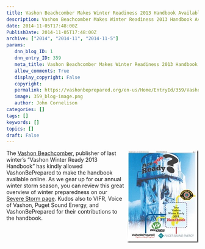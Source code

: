 ```yaml
---
title: Vashon Beachcomber Makes Winter Readiness 2013 Handbook Available
description: Vashon Beachcomber Makes Winter Readiness 2013 Handbook Available
date: 2014-11-05T17:48:00Z
PublishDate: 2014-11-05T17:48:00Z
archive: ["2014", "2014-11", "2014-11-5"]
params:
   dnn_blog_ID: 1
   dnn_entry_ID: 359
   meta_title: Vashon Beachcomber Makes Winter Readiness 2013 Handbook Available
   allow_comments: True
   display_copyright: False
   copyright: 
   permalink: https://vashonbeprepared.org/en-us/Home/EntryId/359/Vashon-Beachcomber-Makes-Winter-Readiness-2013-Handbook-Available
   image: 359_blog-image.png
   author: John Cornelison
categories: []
tags: []
keywords: []
topics: []
draft: False
---
```


<p><a target="_blank" href="/Portals/1/Uploads/Docs/PublicInfo/WinterReady2013Handbook.pdf"><img width="188" height="244" align="right" title="WinterReady2013Handbook-1" style="border: 0px none; background-image: none; padding-top: 0px; padding-left: 0px; margin: 0px 0px 5px 5px; display: inline; padding-right: 0px; float: right;" alt="WinterReady2013Handbook-1" src="/images/dnnBlog/1/359/Windows-Live-Writer-Vashon-Beachcomber-Makes-Winter-Readines_8820-WinterReady2013Handbook-1_thumb.jpg" /></a> The <a href="http://VashonBeachcomber.com" target="_blank">Vashon Beachcomber</a>, publisher of last winter&rsquo;s &ldquo;Vashon Winter Ready 2013 Handbook&rdquo; has kindly allowed VashonBePrepared to make the handbook available online. As we gear up for our annual winter storm season, you can review this great overview of winter preparedness on our <a href="/AreYouReady/WhyPrepare/SevereStorms.aspx">Severe Storm page</a>. Kudos also to VIFR, Voice of Vashon, Puget Sound Energy, and VashonBePrepared for their contributions to the handbook.</p>
